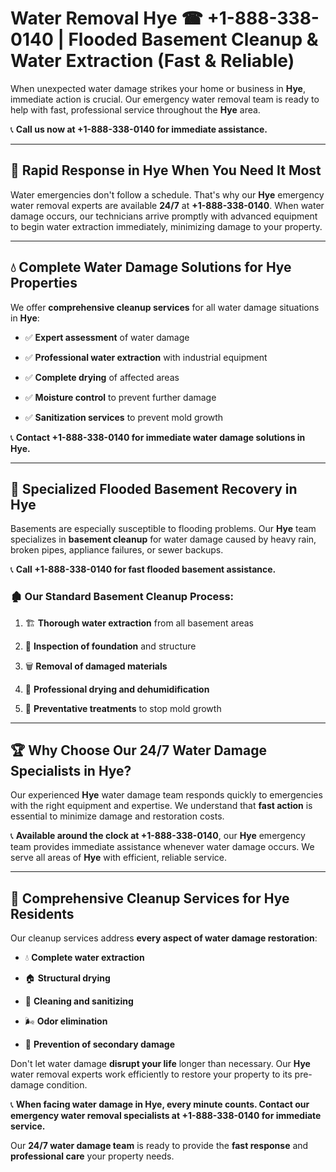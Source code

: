 # Water Removal Hye ☎ +1-888-338-0140 | Flooded Basement Cleanup & Water Extraction (Fast & Reliable)

When unexpected water damage strikes your home or business in **Hye**, immediate action is crucial. Our emergency water removal team is ready to help with fast, professional service throughout the **Hye** area. 

📞 **Call us now at +1-888-338-0140 for immediate assistance.**
---
## 🚀 Rapid Response in Hye When You Need It Most
Water emergencies don't follow a schedule. That's why our **Hye** emergency water removal experts are available **24/7** at **+1-888-338-0140**. When water damage occurs, our technicians arrive promptly with advanced equipment to begin water extraction immediately, minimizing damage to your property.
---
## 💧 Complete Water Damage Solutions for Hye Properties
We offer **comprehensive cleanup services** for all water damage situations in **Hye**:
- ✅ **Expert assessment** of water damage  
- ✅ **Professional water extraction** with industrial equipment  
- ✅ **Complete drying** of affected areas  
- ✅ **Moisture control** to prevent further damage  
- ✅ **Sanitization services** to prevent mold growth  
📞 **Contact +1-888-338-0140 for immediate water damage solutions in Hye.**
---
## 🌊 Specialized Flooded Basement Recovery in Hye
Basements are especially susceptible to flooding problems. Our **Hye** team specializes in **basement cleanup** for water damage caused by heavy rain, broken pipes, appliance failures, or sewer backups. 
📞 **Call +1-888-338-0140 for fast flooded basement assistance.**
### 🏚️ Our Standard Basement Cleanup Process:
1. 🏗️ **Thorough water extraction** from all basement areas  
2. 🔎 **Inspection of foundation** and structure  
3. 🗑️ **Removal of damaged materials**  
4. 💨 **Professional drying and dehumidification**  
5. 🚫 **Preventative treatments** to stop mold growth  
---
## 🏆 Why Choose Our 24/7 Water Damage Specialists in Hye?
Our experienced **Hye** water damage team responds quickly to emergencies with the right equipment and expertise. We understand that **fast action** is essential to minimize damage and restoration costs.
📞 **Available around the clock at +1-888-338-0140**, our **Hye** emergency team provides immediate assistance whenever water damage occurs. We serve all areas of **Hye** with efficient, reliable service.
---
## 🧹 Comprehensive Cleanup Services for Hye Residents
Our cleanup services address **every aspect of water damage restoration**:
- 💧 **Complete water extraction**  
- 🏠 **Structural drying**  
- 🧼 **Cleaning and sanitizing**  
- 🌬️ **Odor elimination**  
- 🚫 **Prevention of secondary damage**  
Don't let water damage **disrupt your life** longer than necessary. Our **Hye** water removal experts work efficiently to restore your property to its pre-damage condition.
📞 **When facing water damage in Hye, every minute counts. Contact our emergency water removal specialists at +1-888-338-0140 for immediate service.**
Our **24/7 water damage team** is ready to provide the **fast response** and **professional care** your property needs.
